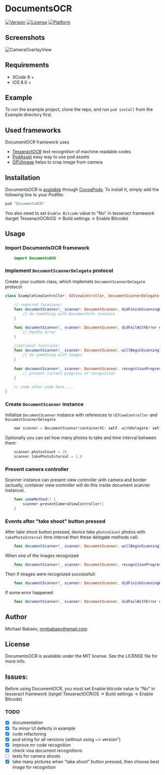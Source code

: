 # DocumentsOCR

[![Version](https://img.shields.io/cocoapods/v/DocumentsOCR.svg?style=flat)](http://cocoapods.org/pods/DocumentsOCR)
[![License](https://img.shields.io/cocoapods/l/DocumentsOCR.svg?style=flat)](http://cocoapods.org/pods/DocumentsOCR)
[![Platform](https://img.shields.io/cocoapods/p/DocumentsOCR.svg?style=flat)](http://cocoapods.org/pods/DocumentsOCR)

## Screenshots 

![CameraOverlayView](http://s18.postimg.org/kto1gsn09/VV2_RO78u_XCM.jpg)

## Requirements

- XCode 8 +
- iOS 8.0 +

## Example

To run the example project, clone the repo, and run `pod install` from the Example directory first.

## Used frameworks 

DocumentOCR framework uses
- [TesseractOCR](https://github.com/gali8/Tesseract-OCR-iOS) text recognition of machine readable codes
- [PodAsset](http://cocoapods.org/pods/PodAsset) easy way to use pod assets
- [GPUImage](http://cocoapods.org/pods/GPUImage) helps to crop image from camera

## Installation

DocumentsOCR is [available](https://cocoapods.org/pods/DocumentsOCR) through [CocoaPods](http://cocoapods.org). To install
it, simply add the following line to your Podfile:

```ruby
pod "DocumentsOCR"
```

You also need to set `Enable Bitcode` value to "No" in tesseract framework (target TesseractOCRiOS -> Build settings -> Enable Bitcode)

## Usage

### Import DocumentsOCR framework

```swift
    import DocumentsOCR
```

### Implement `DocumentScannerDelegate` protocol
 Create your custom class, which implemets `DocumentScannerDelegate` protocol

```swift
class ExampleViewController: UIViewController, DocumentScannerDelegate {
    
    // required fucntions:
    func documentScanner(_ scanner: DocumentScanner, didFinishScanningWithInfo info: DocumentInfo) {
        // do something with DocumentInfo instance
    }	

    func documentScanner(_ scanner: DocumentScanner, didFailWithError error: NSError) {
        // handle error
    }   
    
    //optional functions:
    func documentScanner(_ scanner: DocumentScanner, willBeginScanningImages images: [UIImage]) {
        // do something with images
    }
    	
    func documentScanner(_ scanner: DocumentScanner, recognitionProgress progress: Double) {
        // present current progress of recognition
    }
    	
    // some other code here ...
}
```

### Create `DocumentScanner` instance

Initialize `DocumentScanner` instance with references to `UIViewController` and `DocumentScannerDelegate`
	
```swift
	var scanner = DocumentScanner(containerVC: self, withDelegate: self)
```

Optionally you can set how many photos to take and time interval between them:
```swift
    scanner.photosCount = 10
    scanner.takePhotoInterval = 1.0
```

### Present camera controller

Scanner instance can present view controller with camera and border (actually, container view controller will do this inside document scanner instance).
```swift
	func someMethod() {
		scanner.presentCameraViewController()
	}
```

### Events after "take shoot" button pressed

After take shoot button pressed, device take `photosCount` photos with `takePhotoInterval` time interval then these delegate methods call: 

```swift
    func documentScanner(_ scanner: DocumentScanner, willBeginScanningImages images: [UIImage])

```

When one of the images recognized
```swift
    func documentScanner(_ scanner: DocumentScanner, recognitionProgress: Double) 
```

Then if images were recognized successfull:

```swift
    func documentScanner(_ scanner: DocumentScanner, didFinishScanningWithInfo info: DocumentInfo)
```

If some error happened

```swift
    func documentScanner(_ scanner: DocumentScanner, didFailWithError error: NSError)
```

## Author

Michael Babaev, mmbabaev@gmail.com

## License

DocumentsOCR is available under the MIT license. See the LICENSE file for more info.

## Issues:

Before using DocumentOCR, you must set Enable bitcode value to "No" in tesseract framework (target TesseractOCRiOS -> Build settings -> Enable Bitcode)

### TODO

- [x] documentation
- [x] fix minor UI defects in example 
- [x] code refactoring
- [x] pod string for all versions (without using ~> version")
- [x] improve mr code recognition
- [x] check visa document recognitions
- [ ] tests for camera shoots
- [x] take many pictures when "take shoot" button pressed, then choose best image for recognition
